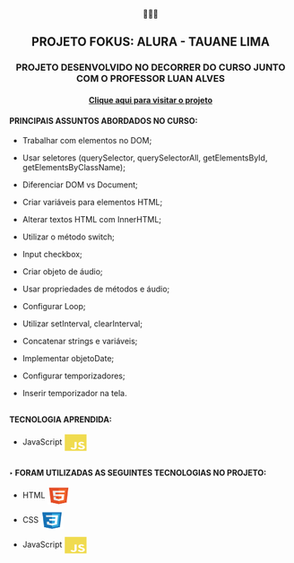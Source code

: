 <P align="center">👩🏻‍💻</P>
<h2 align="center">PROJETO FOKUS: ALURA - TAUANE LIMA</h2>

<h3 align="center">PROJETO DESENVOLVIDO NO DECORRER DO CURSO JUNTO COM O PROFESSOR LUAN ALVES</h3>

<h4 align="center"><a href="https://https://projeto-fokus-alura-jinm.vercel.app/" align="center">Clique aqui para visitar o projeto<a/></h4>

<h4>PRINCIPAIS ASSUNTOS ABORDADOS NO CURSO:</h4>

- Trabalhar com elementos no DOM;

- Usar seletores (querySelector, querySelectorAll, getElementsById, getElementsByClassName);

- Diferenciar DOM vs Document;

- Criar variáveis para elementos HTML;

- Alterar textos HTML com InnerHTML;

- Utilizar o método switch;

- Input checkbox;

- Criar objeto de áudio;

- Usar propriedades de métodos e áudio;

- Configurar Loop;

- Utilizar setInterval, clearInterval;

- Concatenar strings e variáveis;

- Implementar objetoDate;

- Configurar temporizadores;

- Inserir temporizador na tela.

##

<h4></> TECNOLOGIA APRENDIDA:</h4>
  
</h3>

- JavaScript <img align="center" alt="Js" height="30" width="40" src="https://raw.githubusercontent.com/devicons/devicon/master/icons/javascript/javascript-plain.svg">


##

<h4>‣ FORAM UTILIZADAS AS SEGUINTES TECNOLOGIAS NO PROJETO:</h4>

- HTML <img align="center" alt="HTML" height="30" width="40" src="https://raw.githubusercontent.com/devicons/devicon/master/icons/html5/html5-original.svg">

- CSS <img align="center" alt="CSS" height="30" width="40" src="https://raw.githubusercontent.com/devicons/devicon/master/icons/css3/css3-original.svg">

- JavaScript <img align="center" alt="Js" height="30" width="40" src="https://raw.githubusercontent.com/devicons/devicon/master/icons/javascript/javascript-plain.svg">
